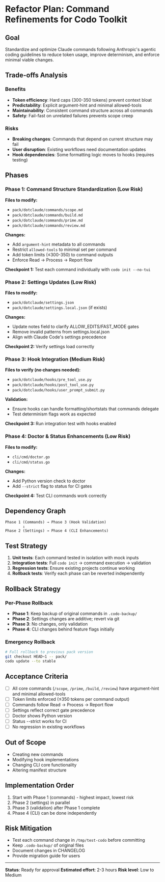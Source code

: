 # Refactor Plan: Command Refinements for Codo Toolkit

## Goal
Standardize and optimize Claude commands following Anthropic's agentic coding guidelines to reduce token usage, improve determinism, and enforce minimal viable changes.

## Trade-offs Analysis

### Benefits
- **Token efficiency**: Hard caps (300-350 tokens) prevent context bloat
- **Predictability**: Explicit argument-hint and minimal allowed-tools
- **Maintainability**: Consistent command structure across all commands
- **Safety**: Fail-fast on unrelated failures prevents scope creep

### Risks
- **Breaking changes**: Commands that depend on current structure may fail
- **User disruption**: Existing workflows need documentation updates
- **Hook dependencies**: Some formatting logic moves to hooks (requires testing)

## Phases

### Phase 1: Command Structure Standardization (Low Risk)
**Files to modify:**
- `pack/dotclaude/commands/scope.md`
- `pack/dotclaude/commands/build.md`
- `pack/dotclaude/commands/prime.md`
- `pack/dotclaude/commands/review.md`

**Changes:**
- Add `argument-hint` metadata to all commands
- Restrict `allowed-tools` to minimal set per command
- Add token limits (≤300-350) to command outputs
- Enforce Read → Process → Report flow

**Checkpoint 1:** Test each command individually with `codo init --no-tui`

### Phase 2: Settings Updates (Low Risk)
**Files to modify:**
- `pack/dotclaude/settings.json`
- `pack/dotclaude/settings.local.json` (if exists)

**Changes:**
- Update notes field to clarify ALLOW_EDITS/FAST_MODE gates
- Remove invalid patterns from settings.local.json
- Align with Claude Code's settings precedence

**Checkpoint 2:** Verify settings load correctly

### Phase 3: Hook Integration (Medium Risk)
**Files to verify (no changes needed):**
- `pack/dotclaude/hooks/pre_tool_use.py`
- `pack/dotclaude/hooks/post_tool_use.py`
- `pack/dotclaude/hooks/user_prompt_submit.py`

**Validation:**
- Ensure hooks can handle formatting/shortstats that commands delegate
- Test determinism flags work as expected

**Checkpoint 3:** Run integration test with hooks enabled

### Phase 4: Doctor & Status Enhancements (Low Risk)
**Files to modify:**
- `cli/cmd/doctor.go`
- `cli/cmd/status.go`

**Changes:**
- Add Python version check to doctor
- Add `--strict` flag to status for CI gates

**Checkpoint 4:** Test CLI commands work correctly

## Dependency Graph
```
Phase 1 (Commands) → Phase 3 (Hook Validation)
        ↓
Phase 2 (Settings) → Phase 4 (CLI Enhancements)
```

## Test Strategy
1. **Unit tests**: Each command tested in isolation with mock inputs
2. **Integration tests**: Full `codo init` → command execution → validation
3. **Regression tests**: Ensure existing projects continue working
4. **Rollback tests**: Verify each phase can be reverted independently

## Rollback Strategy

### Per-Phase Rollback
- **Phase 1**: Keep backup of original commands in `.codo-backup/`
- **Phase 2**: Settings changes are additive; revert via git
- **Phase 3**: No changes, only validation
- **Phase 4**: CLI changes behind feature flags initially

### Emergency Rollback
```bash
# Full rollback to previous pack version
git checkout HEAD~1 -- pack/
codo update --to stable
```

## Acceptance Criteria
- [ ] All core commands (`/scope`, `/prime`, `/build`, `/review`) have argument-hint and minimal allowed-tools
- [ ] Token limits enforced (≤350 tokens per command output)
- [ ] Commands follow Read → Process → Report flow
- [ ] Settings reflect correct gate precedence
- [ ] Doctor shows Python version
- [ ] Status --strict works for CI
- [ ] No regression in existing workflows

## Out of Scope
- Creating new commands
- Modifying hook implementations
- Changing CLI core functionality
- Altering manifest structure

## Implementation Order
1. Start with Phase 1 (commands) - highest impact, lowest risk
2. Phase 2 (settings) in parallel
3. Phase 3 (validation) after Phase 1 complete
4. Phase 4 (CLI) can be done independently

## Risk Mitigation
- Test each command change in `/tmp/test-codo` before committing
- Keep `.codo-backup/` of original files
- Document changes in CHANGELOG
- Provide migration guide for users

---
**Status**: Ready for approval
**Estimated effort**: 2-3 hours
**Risk level**: Low to Medium
